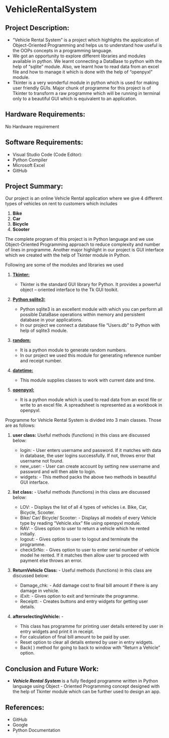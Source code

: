 # VehicleRentalSystem

## Project Description:
  * “Vehicle Rental System” is a project which highlights the application of Object-Oriented Programming and helps us to understand how useful is the OOPs concepts in a programming language.
  * We got an opportunity to explore different libraries and modules available in python. We learnt connecting a DataBase to python with the help of “sqlite” module. Also, we learnt how to read data from an excel file and how to manage it which is done with the help of “openpyxl” module.
  * Tkinter is a very wonderful module in python which is used for making user friendly GUIs. Major chunk of programme for this project is of Tkinter to transform a raw programme which will be running in terminal only to a beautiful GUI which is equivalent to an application.

## Hardware Requirements:

No Hardware requirement

## Software Requirements:
  * Visual Studio Code (Code Editor):
  * Python Compiler
  * Microsoft Excel
  * GitHub

## Project Summary:
Our project is an online Vehicle Rental application where we give 4 different types of vehicles on rent to customers which includes
  1. **Bike**
  2. **Car**
  3. **Bicycle**
  4. **Scooter**

The complete program of this project is in Python language and we use Object-Oriented Programming approach to reduce complexity and number of lines in programme. Another major highlight in our project is GUI interface which we created with the help of Tkinter module in Python.

Following are some of the modules and libraries we used

  1. **<ins> Tkinter: </ins>**
      * Tkinter is the standard GUI library for Python. It provides a powerful object – oriented interface to the Tk GUI toolkit.
  
  2. **<ins> Python sqlite3: </ins>**
      * Python sqlite3 is an excellent module with which you can perform all possible DataBase operations within memory and persistent database in your applications.
      * In our project we connect a database file “Users.db” to Python with help of sqlite3 module.

  3. **<ins> random: </ins>**
      * It is a python module to generate random numbers.
      * In our project we used this module for generating reference number and receipt number.

  4. **<ins> datetime: </ins>**
      * This module supplies classes to work with current date and time.

  5. **<ins> openpyxl: </ins>**
      * It is a python module which is used to read data from an excel file or write to an excel file. A spreadsheet is represented as a workbook in openpyxl.

Programme for Vehicle Rental System is divided into 3 main classes. Those are as follows: 
  1. **user class:** Useful methods (functions) in this class are discussed below:
      *  login: - User enters username and password. If it matches with data in database, the user logins successfully. If not, throws error that username not found.
      *  new_user: - User can create account by setting new username and password and will then able to login.
      *  widgets: - This method packs the above two methods in beautiful GUI interface.

  2. **list class:** - Useful methods (functions) in this class are discussed below:
      * LOV: - Displays the list of all 4 types of vehicles i.e. Bike, Car, Bicycle, Scooter.
      * Bike/ Car/ Bicycle/ Scooter: - Displays all models of every Vehicle type by reading “Vehicle.xlsx” file using openpyxl module.
      * RAV: - Gives option to user to return a vehicle which he rented initially.
      * logout: - Gives option to user to logout and terminate the programme.
      * checkSrNo: - Gives option to user to enter serial number of vehicle model he rented. If it matches then allow user to proceed with payment else throws an     error.
   3. **ReturnVehicle Class:** - Useful methods (functions) in this class are discussed below:
      * Damage_chk: - Add damage cost to final bill amount if there is any damage in vehicle.
      * iExit: - Gives option to exit and terminate the programme.
      * Receiptt: - Creates buttons and entry widgets for getting user details.
      
   4. **afterselectingVehicle:** -
      * This class has programme for printing user details entered by user in entry widgets and print it in receipt.
      * For calculation of final bill amount to be paid by user.
      * Reset option to clear all details entered by user in entry widgets.
      * Back( ) method for going to back to window with “Return a Vehicle” option.

## Conclusion and Future Work:
  * ***Vehicle Rental System*** is a fully fledged programme written in Python language using Object - Oriented Programming concept designed with the help of Tkinter module which can be further used to design an app.

## References:
  * GitHub
  * Google
  * Python Documentation

    
    
    
    
      
